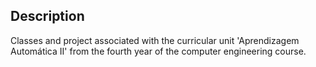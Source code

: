 ## Description

Classes and project associated with the curricular unit 'Aprendizagem Automática II' from the fourth year of the computer engineering course.
